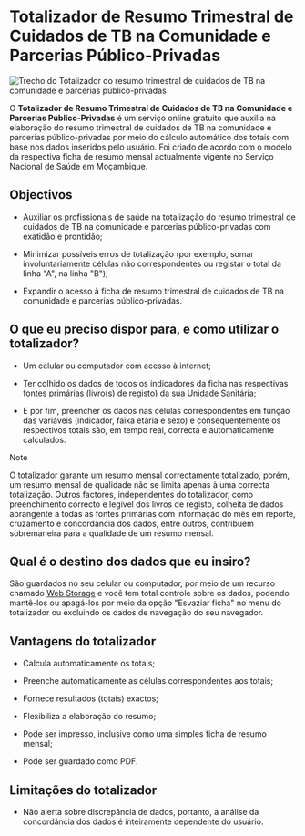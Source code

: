 # Totalizador de Resumo Trimestral de Cuidados de TB na Comunidade e Parcerias Público-Privadas

![Trecho do Totalizador do resumo trimestral de cuidados de TB na comunidade e parcerias público-privadas](imagens/totalizador-de-resumo-trimestral-de-cuidados-de-tb-na-comunidade-e-parcerias-publico-privadas.png)

O **Totalizador de Resumo Trimestral de Cuidados de TB na Comunidade e Parcerias Público-Privadas** é um serviço online gratuito que auxilia na elaboração do resumo trimestral de cuidados de TB na comunidade e parcerias público-privadas por meio do cálculo automático dos totais com base nos dados inseridos pelo usuário. Foi criado de acordo com o modelo da respectiva ficha de resumo mensal actualmente vigente no Serviço Nacional de Saúde em Moçambique.


## Objectivos

* Auxiliar os profissionais de saúde na totalização do resumo trimestral de cuidados de TB na comunidade e parcerias público-privadas com exatidão e prontidão;

* Minimizar possíveis erros de totalização (por exemplo, somar involuntariamente células não correspondentes ou registar o total da linha "A", na linha "B");

* Expandir o acesso à ficha de resumo trimestral de cuidados de TB na comunidade e parcerias público-privadas.


## O que eu preciso dispor para, e como utilizar o totalizador?

* Um celular ou computador com acesso à internet;

* Ter colhido os dados de todos os indicadores da ficha nas respectivas fontes primárias (livro(s) de registo) da sua Unidade Sanitária;

* E por fim, preencher os dados nas células correspondentes em função das variáveis (indicador, faixa etária e sexo) e consequentemente os respectivos totais são, em tempo real, correcta e automaticamente calculados.


>[!NOTE]
>
> O totalizador garante um resumo mensal correctamente totalizado, porém, um resumo mensal de qualidade não se limita apenas à uma correcta totalização. Outros factores, independentes do totalizador, como preenchimento correcto e legível dos livros de registo, colheita de dados abrangente a todas as fontes primárias com informação do mês em reporte, cruzamento e concordância dos dados, entre outros, contribuem sobremaneira para a qualidade de um resumo mensal.


## Qual é o destino dos dados que eu insiro?

São guardados no seu celular ou computador, por meio de um recurso chamado [Web Storage](https://developer.mozilla.org/pt-BR/docs/Web/API/Web_Storage_API) e você tem total controle sobre os dados, podendo mantê-los ou apagá-los por meio da opção "Esvaziar ficha" no menu do totalizador ou excluindo os dados de navegação do seu navegador.


## Vantagens do totalizador

* Calcula automaticamente os totais;

* Preenche automaticamente as células correspondentes aos totais;

* Fornece resultados (totais) exactos;

* Flexibiliza a elaboração do resumo;

* Pode ser impresso, inclusive como uma simples ficha de resumo mensal;

* Pode ser guardado como PDF.


## Limitações do totalizador

* Não alerta sobre discrepância de dados, portanto, a análise da concordância dos dados é inteiramente dependente do usuário.